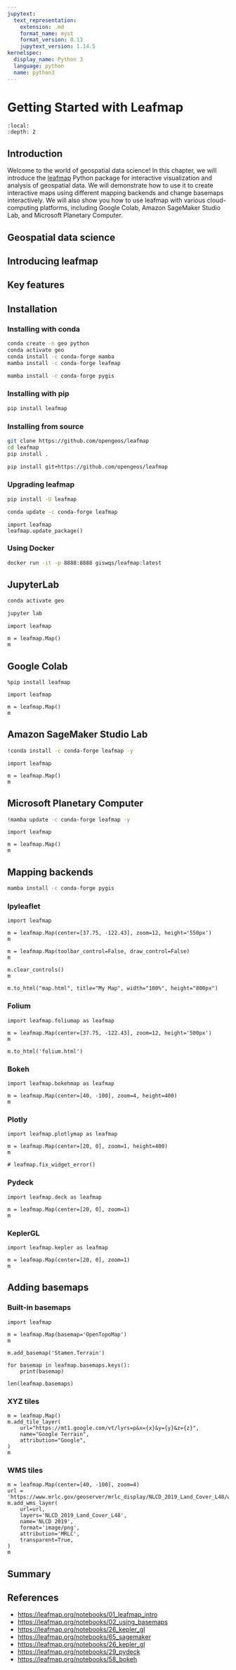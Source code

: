 ```yaml
---
jupytext:
  text_representation:
    extension: .md
    format_name: myst
    format_version: 0.13
    jupytext_version: 1.14.5
kernelspec:
  display_name: Python 3
  language: python
  name: python3
---
```


# Getting Started with Leafmap

```{contents}
:local:
:depth: 2
```

## Introduction

Welcome to the world of geospatial data science! In this chapter, we will introduce the [leafmap](https://leafmap.org) Python package for interactive visualization and analysis of geospatial data. We will demonstrate how to use it to create interactive maps using different mapping backends and change basemaps interactively. We will also show you how to use leafmap with various cloud-computing platforms, including Google Colab, Amazon SageMaker Studio Lab, and Microsoft Planetary Computer.

## Geospatial data science

## Introducing leafmap

## Key features

## Installation

### Installing with conda

```bash
conda create -n geo python
conda activate geo
conda install -c conda-forge mamba
mamba install -c conda-forge leafmap
```

```bash
mamba install -c conda-forge pygis
```

### Installing with pip

```bash
pip install leafmap
```

### Installing from source

```bash
git clone https://github.com/opengeos/leafmap
cd leafmap
pip install .
```

```bash
pip install git+https://github.com/opengeos/leafmap
```

### Upgrading leafmap

```bash
pip install -U leafmap
```

```bash
conda update -c conda-forge leafmap
```

```{code-cell} ipython3
import leafmap
leafmap.update_package()
```

### Using Docker

```bash
docker run -it -p 8888:8888 giswqs/leafmap:latest
```

## JupyterLab

```bash
conda activate geo
```

```bash
jupyter lab
```

```{code-cell} ipython3
import leafmap

m = leafmap.Map()
m
```

## Google Colab

```{code-cell} ipython3
%pip install leafmap
```

```{code-cell} ipython3
import leafmap

m = leafmap.Map()
m
```

## Amazon SageMaker Studio Lab

```bash
!conda install -c conda-forge leafmap -y
```

```{code-cell} ipython3
import leafmap

m = leafmap.Map()
m
```

## Microsoft Planetary Computer

```bash
!mamba update -c conda-forge leafmap -y
```

```{code-cell} ipython3
import leafmap

m = leafmap.Map()
m
```

## Mapping backends

```bash
mamba install -c conda-forge pygis
```

### Ipyleaflet

```{code-cell} ipython3
import leafmap
```

```{code-cell} ipython3
m = leafmap.Map(center=[37.75, -122.43], zoom=12, height='550px')
m
```

```{code-cell} ipython3
m = leafmap.Map(toolbar_control=False, draw_control=False)
m
```

```{code-cell} ipython3
m.clear_controls()
m
```

```{code-cell} ipython3
m.to_html("map.html", title="My Map", width="100%", height="800px")
```

### Folium

```{code-cell} ipython3
import leafmap.foliumap as leafmap
```

```{code-cell} ipython3
m = leafmap.Map(center=[37.75, -122.43], zoom=12, height='500px')
m
```

```{code-cell} ipython3
m.to_html('folium.html')
```

### Bokeh

```{code-cell} ipython3
import leafmap.bokehmap as leafmap
```

```{code-cell} ipython3
m = leafmap.Map(center=[40, -100], zoom=4, height=400)
m
```

### Plotly

```{code-cell} ipython3
import leafmap.plotlymap as leafmap
```

```{code-cell} ipython3
m = leafmap.Map(center=[20, 0], zoom=1, height=400)
m
```

```{code-cell} ipython3
# leafmap.fix_widget_error()
```

### Pydeck

```{code-cell} ipython3
import leafmap.deck as leafmap
```

```{code-cell} ipython3
m = leafmap.Map(center=[20, 0], zoom=1)
m
```

### KeplerGL

```{code-cell} ipython3
import leafmap.kepler as leafmap
```

```{code-cell} ipython3
m = leafmap.Map(center=[20, 0], zoom=1)
m
```

## Adding basemaps

### Built-in basemaps

```{code-cell} ipython3
import leafmap
```

```{code-cell} ipython3
m = leafmap.Map(basemap='OpenTopoMap')
m
```

```{code-cell} ipython3
m.add_basemap('Stamen.Terrain')
```

```{code-cell} ipython3
for basemap in leafmap.basemaps.keys():
    print(basemap)
```

```{code-cell} ipython3
len(leafmap.basemaps)
```

### XYZ tiles

```{code-cell} ipython3
m = leafmap.Map()
m.add_tile_layer(
    url="https://mt1.google.com/vt/lyrs=p&x={x}&y={y}&z={z}",
    name="Google Terrain",
    attribution="Google",
)
m
```

### WMS tiles

```{code-cell} ipython3
m = leafmap.Map(center=[40, -100], zoom=4)
url = 'https://www.mrlc.gov/geoserver/mrlc_display/NLCD_2019_Land_Cover_L48/wms?'
m.add_wms_layer(
    url=url,
    layers='NLCD_2019_Land_Cover_L48',
    name='NLCD 2019',
    format='image/png',
    attribution='MRLC',
    transparent=True,
)
m
```

## Summary

## References

- https://leafmap.org/notebooks/01_leafmap_intro
- https://leafmap.org/notebooks/02_using_basemaps
- https://leafmap.org/notebooks/26_kepler_gl
- https://leafmap.org/notebooks/65_sagemaker
- https://leafmap.org/notebooks/26_kepler_gl
- https://leafmap.org/notebooks/29_pydeck
- https://leafmap.org/notebooks/58_bokeh

